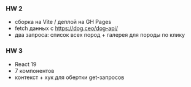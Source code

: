 ### HW 2
- сборка на Vite / деплой на GH Pages
- fetch данных с https://dog.ceo/dog-api/
- два запроса: список всех пород + галерея для породы по клику

### HW 3
- React 19
- 7 компонентов
- контекст + хук для обертки get-запросов
